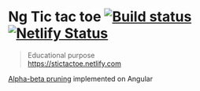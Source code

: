# Ng Tic tac toe [![Build status](https://api.travis-ci.com/Su-Ky/ng-tictactoe.svg?branch=master)](https://travis-ci.com/Su-Ky/ng-tictactoe) [![Netlify Status](https://api.netlify.com/api/v1/badges/bf331f22-0ec5-4abd-bd31-a864878e68b4/deploy-status)](https://app.netlify.com/sites/stictactoe/deploys)
> Educational purpose \
> https://stictactoe.netlify.com

[Alpha-beta pruning](https://en.wikipedia.org/wiki/Alpha%E2%80%93beta_pruning) implemented on Angular
